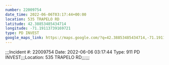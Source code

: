 ```yaml
---
number: 22009754
date_time: 2022-06-06T03:17:44+00:00
location: 535 TRAPELO RD
latitude: 42.38853485434714
longitude: -71.19113739169721
type: PD INVEST
google_maps_link: https://maps.google.com/?q=42.38853485434714,-71.19113739169721
---
```


;;;Incident #: 22009754  Date: 2022-06-06 03:17:44   Type: 911 PD INVEST;;;Location: 535 TRAPELO RD;;;;;;
